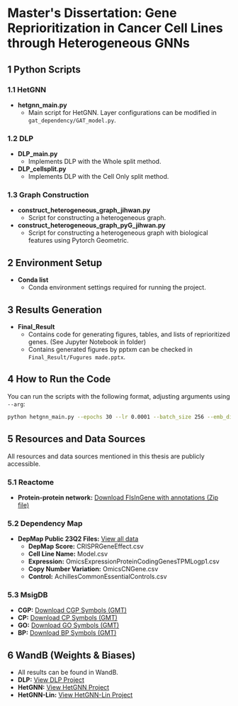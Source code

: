 # Master's Dissertation: Gene Reprioritization in Cancer Cell Lines through Heterogeneous GNNs

## 1 Python Scripts

### 1.1 HetGNN
- **hetgnn_main.py**
  - Main script for HetGNN. Layer configurations can be modified in `gat_dependency/GAT_model.py`.

### 1.2 DLP 
- **DLP_main.py**
  - Implements DLP with the Whole split method. 
- **DLP_cellsplit.py**
  - Implements DLP with the Cell Only split method. 

### 1.3 Graph Construction
- **construct_heterogeneous_graph_jihwan.py**
  - Script for constructing a heterogeneous graph.
- **construct_heterogeneous_graph_pyG_jihwan.py**
  - Script for constructing a heterogeneous graph with biological features using Pytorch Geometric.

## 2 Environment Setup

- **Conda list**
  - Conda environment settings required for running the project.

## 3 Results Generation

- **Final_Result**
  - Contains code for generating figures, tables, and lists of reprioritized genes. (See Jupyter Notebook in folder)
  - Contains generated figures by pptxm can be checked in `Final_Result/Fugures made.pptx`.

## 4 How to Run the Code

You can run the scripts with the following format, adjusting arguments using `--arg`:

```bash
python hetgnn_main.py --epochs 30 --lr 0.0001 --batch_size 256 --emb_dim 512 --seed 42 --exp_name example_test
```

## 5 Resources and Data Sources

All resources and data sources mentioned in this thesis are publicly accessible.


### 5.1 Reactome

- **Protein-protein network:** [Download FIsInGene with annotations (Zip file)](https://reactome.org/download/tools/ReatomeFIs/FIsInGene_070323_with_annotations.txt.zip)

### 5.2 Dependency Map

- **DepMap Public 23Q2 Files:** [View all data](https://depmap.org/portal/data_page/?tab=allData)
  - **DepMap Score:** CRISPRGeneEffect.csv
  - **Cell Line Name:** Model.csv
  - **Expression:** OmicsExpressionProteinCodingGenesTPMLogp1.csv
  - **Copy Number Variation:** OmicsCNGene.csv
  - **Control:** AchillesCommonEssentialControls.csv

### 5.3 MsigDB

- **CGP:** [Download CGP Symbols (GMT)](https://www.gsea-msigdb.org/gsea/msigdb/download_file.jsp?filePath=/msigdb/release/2023.2.Hs/c2.cgp.v2023.2.Hs.symbols.gmt)
- **CP:** [Download CP Symbols (GMT)](https://www.gsea-msigdb.org/gsea/msigdb/download_file.jsp?filePath=/msigdb/release/2023.2.Hs/c2.cp.v2023.2.Hs.symbols.gmt)
- **GO:** [Download GO Symbols (GMT)](https://www.gsea-msigdb.org/gsea/msigdb/download_file.jsp?filePath=/msigdb/release/2023.2.Hs/c5.go.v2023.2.Hs.symbols.gmt)
- **BP:** [Download BP Symbols (GMT)](https://www.gsea-msigdb.org/gsea/msigdb/download_file.jsp?filePath=/msigdb/release/2023.2.Hs/c5.go.bp.v2023.2.Hs.symbols.gmt)


## 6 WandB (Weights & Biases)
- All results can be found in WandB.
- **DLP:** [View DLP Project](https://wandb.ai/jilim97/Final_DLP?nw=nwuserjilim97)
- **HetGNN:** [View HetGNN Project](https://wandb.ai/jilim97/Final_HetGNN?nw=nwuserjilim97)
- **HetGNN-Lin:** [View HetGNN-Lin Project](https://wandb.ai/jilim97/Final_HetGNN_Lin?nw=nwuserjilim97)
